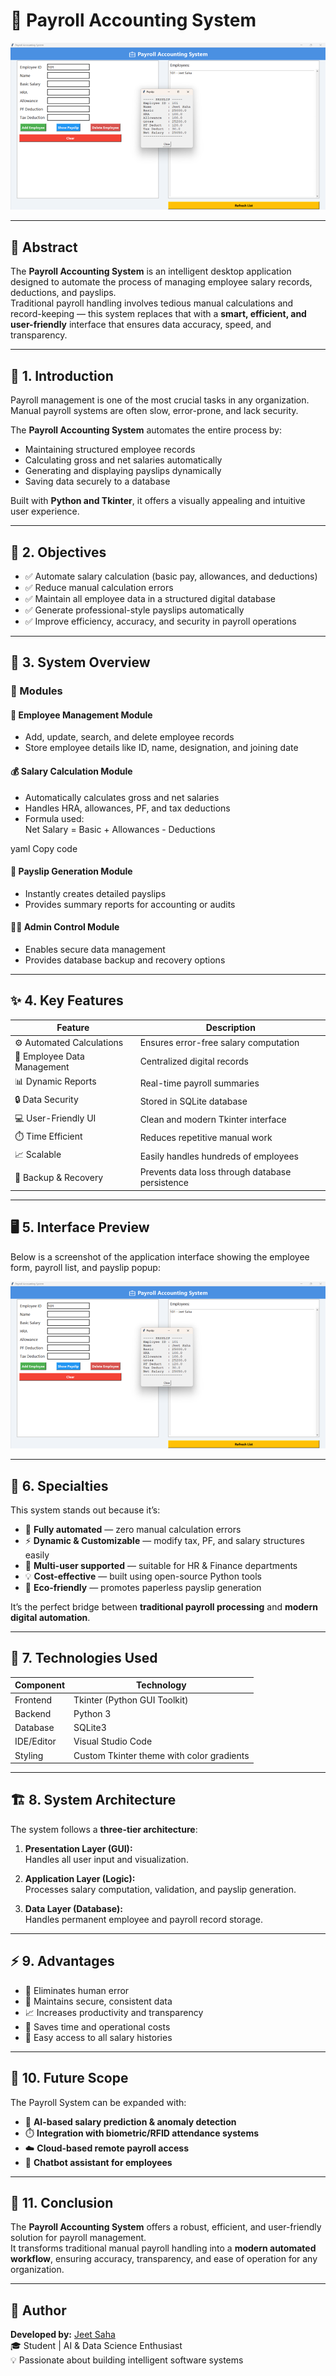 # 💼 Payroll Accounting System

![Payroll System Interface](d64a96e4-0850-409f-b82c-65887846ea77.png)

---

## 🧾 Abstract

The **Payroll Accounting System** is an intelligent desktop application designed to automate the process of managing employee salary records, deductions, and payslips.  
Traditional payroll handling involves tedious manual calculations and record-keeping — this system replaces that with a **smart, efficient, and user-friendly** interface that ensures data accuracy, speed, and transparency.

---

## 🚀 1. Introduction

Payroll management is one of the most crucial tasks in any organization.  
Manual payroll systems are often slow, error-prone, and lack security.

The **Payroll Accounting System** automates the entire process by:
- Maintaining structured employee records  
- Calculating gross and net salaries automatically  
- Generating and displaying payslips dynamically  
- Saving data securely to a database  

Built with **Python and Tkinter**, it offers a visually appealing and intuitive user experience.

---

## 🎯 2. Objectives

- ✅ Automate salary calculation (basic pay, allowances, and deductions)  
- ✅ Reduce manual calculation errors  
- ✅ Maintain all employee data in a structured digital database  
- ✅ Generate professional-style payslips automatically  
- ✅ Improve efficiency, accuracy, and security in payroll operations  

---

## 🧠 3. System Overview

### 🧩 Modules

#### 🧍 Employee Management Module
- Add, update, search, and delete employee records  
- Store employee details like ID, name, designation, and joining date  

#### 💰 Salary Calculation Module
- Automatically calculates gross and net salaries  
- Handles HRA, allowances, PF, and tax deductions  
- Formula used:  
Net Salary = Basic + Allowances - Deductions

yaml
Copy code

#### 🧾 Payslip Generation Module
- Instantly creates detailed payslips  
- Provides summary reports for accounting or audits  

#### 🧑‍💼 Admin Control Module
- Enables secure data management  
- Provides database backup and recovery options  

---

## ✨ 4. Key Features

| Feature | Description |
|----------|-------------|
| ⚙️ Automated Calculations | Ensures error-free salary computation |
| 👥 Employee Data Management | Centralized digital records |
| 📊 Dynamic Reports | Real-time payroll summaries |
| 🔒 Data Security | Stored in SQLite database |
| 💻 User-Friendly UI | Clean and modern Tkinter interface |
| ⏱️ Time Efficient | Reduces repetitive manual work |
| 📈 Scalable | Easily handles hundreds of employees |
| 🧩 Backup & Recovery | Prevents data loss through database persistence |

---

## 🖥️ 5. Interface Preview

Below is a screenshot of the application interface showing the employee form, payroll list, and payslip popup:

![App Screenshot](d64a96e4-0850-409f-b82c-65887846ea77.png)

---

## 🌟 6. Specialties

This system stands out because it’s:
- 🧮 **Fully automated** — zero manual calculation errors  
- ⚡ **Dynamic & Customizable** — modify tax, PF, and salary structures easily  
- 🔐 **Multi-user supported** — suitable for HR & Finance departments  
- 💡 **Cost-effective** — built using open-source Python tools  
- 🌱 **Eco-friendly** — promotes paperless payslip generation  

It’s the perfect bridge between **traditional payroll processing** and **modern digital automation**.

---

## 🧰 7. Technologies Used

| Component | Technology |
|------------|-------------|
| Frontend | Tkinter (Python GUI Toolkit) |
| Backend | Python 3 |
| Database | SQLite3 |
| IDE/Editor | Visual Studio Code |
| Styling | Custom Tkinter theme with color gradients |

---

## 🏗️ 8. System Architecture

The system follows a **three-tier architecture**:

1. **Presentation Layer (GUI):**  
 Handles all user input and visualization.

2. **Application Layer (Logic):**  
 Processes salary computation, validation, and payslip generation.

3. **Data Layer (Database):**  
 Handles permanent employee and payroll record storage.

---

## ⚡ 9. Advantages

- 🧮 Eliminates human error  
- 💾 Maintains secure, consistent data  
- 📈 Increases productivity and transparency  
- 💸 Saves time and operational costs  
- 🧍 Easy access to all salary histories  

---

## 🔮 10. Future Scope

The Payroll System can be expanded with:
- 🤖 **AI-based salary prediction & anomaly detection**  
- ⏱️ **Integration with biometric/RFID attendance systems**  
- ☁️ **Cloud-based remote payroll access**  
- 💬 **Chatbot assistant for employees**  

---

## 🏁 11. Conclusion

The **Payroll Accounting System** offers a robust, efficient, and user-friendly solution for payroll management.  
It transforms traditional manual payroll handling into a **modern automated workflow**, ensuring accuracy, transparency, and ease of operation for any organization.

---

## 📸 Author
**Developed by:** [Jeet Saha](mailto:jeet2022saha@gmail.com)  
🎓 Student | AI & Data Science Enthusiast  
💡 Passionate about building intelligent software systems
